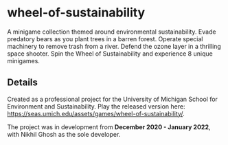 # wheel-of-sustainability
A minigame collection themed around environmental sustainability. Evade predatory bears as you plant trees in a barren forest. Operate special machinery to remove trash from a river. Defend the ozone layer in a thrilling space shooter. Spin the Wheel of Sustainability and experience 8 unique minigames.

## Details
Created as a professional project for the University of Michigan School for Environment and Sustainability. Play the released version here: https://seas.umich.edu/assets/games/wheel-of-sustainability/. 

The project was in development from **December 2020 - January 2022**, with Nikhil Ghosh as the sole developer.
